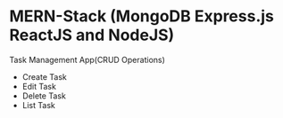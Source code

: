 # MERN-Stack (MongoDB Express.js ReactJS and NodeJS)
Task Management App(CRUD Operations)
- Create Task
- Edit Task
- Delete Task
- List Task


